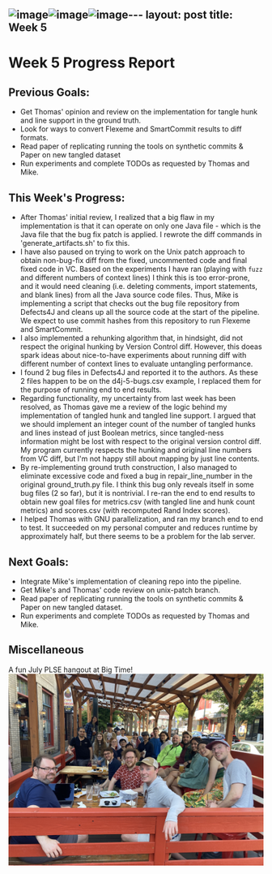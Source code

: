 ![image](https://github.com/thanhdang2712/thanhdang2712.github.io/assets/97271948/2b716b6d-801e-411a-8cfa-9032cec48ba9)![image](https://github.com/thanhdang2712/thanhdang2712.github.io/assets/97271948/268e3ad6-eb08-4742-8602-5531f6cc6ef8)![image](https://github.com/thanhdang2712/thanhdang2712.github.io/assets/97271948/54917059-35b9-4e77-80f5-fb0c288b4113)---
layout: post
title: Week 5
---

# Week 5 Progress Report

## Previous Goals:
- Get Thomas' opinion and review on the implementation for tangle hunk and line support in the ground truth.
- Look for ways to convert Flexeme and SmartCommit results to diff formats.
- Read paper of replicating running the tools on synthetic commits & Paper on new tangled dataset
- Run experiments and complete TODOs as requested by Thomas and Mike.

## This Week's Progress:
- After Thomas' initial review, I realized that a big flaw in my implementation is that it can operate on only one Java file - which is the Java file that the bug fix patch is applied. I rewrote the diff commands in 'generate_artifacts.sh' to fix this.
- I have also paused on trying to work on the Unix patch approach to obtain non-bug-fix diff from the fixed, uncommented code and final fixed code in VC. Based on the experiments I have ran (playing with `fuzz` and different numbers of context lines) I think this is too error-prone, and it would need cleaning (i.e. deleting comments, import statements, and blank lines) from all the Java source code files. Thus, Mike is implementing a script that checks out the bug file repository from Defects4J and cleans up all the source code at the start of the pipeline. We expect to use commit hashes from this repository to run Flexeme and SmartCommit.
- I also implemented a rehunking algorithm that, in hindsight, did not respect the original hunking by Version Control diff. However, this doeas spark ideas about nice-to-have experiments about running diff with different number of context lines to evaluate untangling performance.
- I found 2 bug files in Defects4J and reported it to the authors. As these 2 files happen to be on the d4j-5-bugs.csv example, I replaced them for the purpose of running end to end results.
- Regarding functionality, my uncertainty from last week has been resolved, as Thomas gave me a review of the logic behind my implementation of tangled hunk and tangled line support. I argued that we should implement an integer count of the number of tangled hunks and lines instead of just Boolean metrics, since tangled-ness information might be lost with respect to the original version control diff. My program currently respects the hunking and original line numbers from VC diff, but I'm not happy still about mapping by just line contents.
- By re-implementing ground truth construction, I also managed to eliminate excessive code and fixed a bug in repair_line_number in the original ground_truth.py file. I think this bug only reveals itself in some bug files (2 so far), but it is nontrivial. I re-ran the end to end results to obtain new goal files for metrics.csv (with tangled line and hunk count metrics) and scores.csv (with recomputed Rand Index scores).
- I helped Thomas with GNU parallelization, and ran my branch end to end to test. It succeeded on my personal computer and reduces runtime by approximately half, but there seems to be a problem for the lab server.

## Next Goals:
- Integrate Mike's implementation of cleaning repo into the pipeline.
- Get Mike's and Thomas' code review on unix-patch branch.
- Read paper of replicating running the tools on synthetic commits & Paper on new tangled dataset.
- Run experiments and complete TODOs as requested by Thomas and Mike.

## Miscellaneous
A fun July PLSE hangout at Big Time!
![july](images/IMG_8279.jpg)
